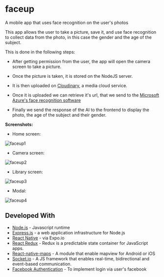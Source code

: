 # faceup
A mobile app that uses face recognition on the user's photos

This app allows the user to take a picture, save it, and use face recognition to collect data from the photo, in this case the gender and the age of the subject.

This is done in the following steps:

- After getting permission from the user, the app will open the camera screen to take a picture. 

- Once the picture is taken, it is stored on the NodeJS server. 

- It is then uploaded on [Cloudinary](https://cloudinary.com/), a media cloud service. 

- Once it is uploaded we can retrieve it's url, that we send to the [Microsoft Azure's face recognition software](https://azure.microsoft.com/fr-fr/services/cognitive-services/directory/vision/)

- Finally we send the response of the AI to the frontend to display the photo, the age of the subject and their gender.

**Screenshots:**
* Home screen:


![faceup1](https://i.ibb.co/CM9xHFZ/faceup-home.jpg)

* Camera screen:


![faceup2](https://i.ibb.co/6wthCGg/faceup-camera2.jpg)

* Library screen:


![faceup3](https://i.ibb.co/FVPtf3V/faceup-library.jpg)

* Modal:


![faceup4](https://i.ibb.co/VvQsRnt/faceup-modal.jpg)

## Developed With

* [Node.js](https://nodejs.org/en/) - Javascript runtime
* [Express.js](https://expressjs.com/fr/) - a web application infrastructure for Node.js
* [React Native](https://facebook.github.io/react-native/) - via Expo.io
* [React Redux](https://github.com/reduxjs/react-redux) - Redux is a predictable state container for JavaScript apps.
* [React-native-maps](https://github.com/react-native-community/react-native-maps) - A module that enable mapview for Android or iOS
* [Socket.io](https://socket.io/) - A JS framework that enables real-time, bidirectional and event-based communication.
* [Facebook Authentication](https://developers.facebook.com/) - To implement login via user's facebook
